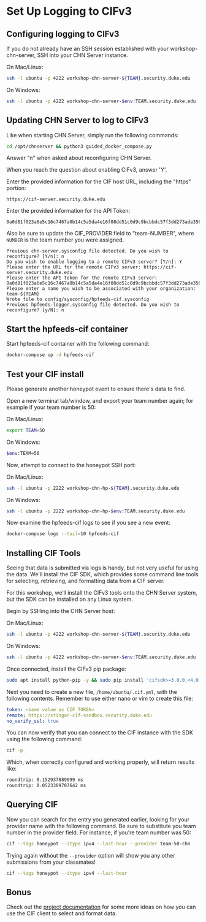 Set Up Logging to CIFv3
=======================

## Configuring logging to CIFv3

If you do not already have an SSH session established with your workshop-chn-server, SSH into your CHN Server instance.

On Mac/Linux:
```bash
ssh -l ubuntu -p 4222 workshop-chn-server-${TEAM}.security.duke.edu 
```
On Windows:
```bash
ssh -l ubuntu -p 4222 workshop-chn-server-$env:TEAM.security.duke.edu 
```

## Updating CHN Server to log to CIFv3

Like when starting CHN Server, simply run the following commands:

```bash
cd /opt/chnserver && python3 guided_docker_compose.py
```

Answer "n" when asked about reconfiguring CHN Server.

When you reach the question about enabling CIFv3, answer 'Y'.

Enter the provided information for the CIF host URL, including the "https" portion:

```text
https://cif-server.security.duke.edu
```

Enter the provided information for the API Token:

```text
0a0d81f023a6e5c16c7467a0b14c5a5da4e16f08dd51c0d9c9bcbbdc57f3dd273ade35606245838a
```

Also be sure to update the CIF_PROVIDER field to "team-NUMBER", where `NUMBER` is the team number you were assigned.

```text
Previous chn-server.sysconfig file detected. Do you wish to reconfigure? [Y/n]: n
Do you wish to enable logging to a remote CIFv3 server? [Y/n]: Y
Please enter the URL for the remote CIFv3 server: https://cif-server.security.duke.edu
Please enter the API token for the remote CIFv3 server: 0a0d81f023a6e5c16c7467a0b14c5a5da4e16f08dd51c0d9c9bcbbdc57f3dd273ade35606245838a
Please enter a name you wish to be associated with your organization: team-${TEAM}
Wrote file to config/sysconfig/hpfeeds-cif.sysconfig
Previous hpfeeds-logger.sysconfig file detected. Do you wish to reconfigure? [y/N]: n
```

## Start the hpfeeds-cif container

Start hpfeeds-cif container with the following command:

```bash
docker-compose up -d hpfeeds-cif
```

## Test your CIF install

Please generate another honeypot event to ensure there's data to find.

Open a new terminal tab/window, and export your team number again; for example if your team number is 50:

On Mac/Linux:
```bash
export TEAM=50
```
On Windows:
```bash
$env:TEAM=50
```

Now, attempt to connect to the honeypot SSH port:

On Mac/Linux:
```bash
ssh -l ubuntu -p 2222 workshop-chn-hp-${TEAM}.security.duke.edu 
```
On Windows:
```bash
ssh -l ubuntu -p 2222 workshop-chn-hp-$env:TEAM.security.duke.edu 
```

Now examine the hpfeeds-cif logs to see if you see a new event:

```bash
docker-compose logs --tail=10 hpfeeds-cif
```

## Installing CIF Tools
Seeing that data is submitted via logs is handy, but not very useful for using the data. We'll install the CIF SDK, 
which provides some command line tools for selecting, retrieving, and formatting data from a CIF server.

For this workshop, we’ll install the CIFv3 tools onto the CHN Server system, but the SDK can be installed on any 
Linux system. 

Begin by SSHing into the CHN Server host:

On Mac/Linux:
```bash
ssh -l ubuntu -p 4222 workshop-chn-server-${TEAM}.security.duke.edu 
```
On Windows:
```bash
ssh -l ubuntu -p 4222 workshop-chn-server-$env:TEAM.security.duke.edu 
```

Once connected, install the CIFv3 pip package:

```bash 
sudo apt install python-pip -y && sudo pip install 'cifsdk>=3.0.0,<4.0'
```

Next you need to create a new file, `/home/ubuntu/.cif.yml`, with the following contents. Remember to use either nano
 or vim to create this file:

```yaml
token: <same value as CIF_TOKEN>
remote: https://stingar-cif-sandbox.security.duke.edu
no_verify_ssl: true
```

You can now verify that you can connect to the CIF instance with the SDK using the following command:

```bash
cif -p
```
Which, when correctly configured and working properly, will return results like:
```bash
roundtrip: 0.152937889099 ms
roundtrip: 0.0523309707642 ms
```
## Querying CIF
Now you can search for the entry you generated earlier, looking for your provider name with the following command. Be
 sure to substitute you team number in the provider field. For instance, if you're team number was 50:
 
```bash
cif --tags honeypot --itype ipv4 --last-hour --provider team-50-chn 
```

Trying again without the `--provider` option will show you any other submissions from your classmates!

```bash
cif --tags honeypot --itype ipv4 --last-hour
```
## Bonus

Check out the [project documentation](https://communityhoneynetwork.readthedocs.io/en/latest/hpfeeds-cif/#selecting-and-formatting-data) 
for some more ideas on how you can use the CIF client to select and format data.



